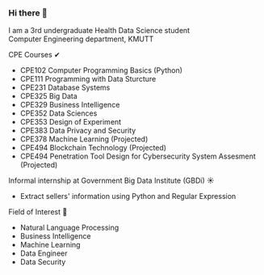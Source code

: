 ### Hi there 👋

I am a 3rd undergraduate Health Data Science student<br>
Computer Engineering department, KMUTT


CPE Courses ✔
- CPE102 Computer Programming Basics (Python)
- CPE111 Programming with Data Sturcture
- CPE231 Database Systems
- CPE325 Big Data
- CPE329 Business Intelligence
- CPE352 Data Sciences
- CPE353 Design of Experiment
- CPE383 Data Privacy and Security
- CPE378 Machine Learning (Projected)
- CPE494 Blockchain Technology (Projected)
- CPE494 Penetration Tool Design for Cybersecurity System Assesment (Projected)

Informal internship at Government Big Data Institute (GBDi) ☀
- Extract sellers' information using Python and Regular Expression

Field of Interest 👀
- Natural Language Processing
- Business Intelligence
- Machine Learning
- Data Engineer
- Data Security
